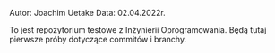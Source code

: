 Autor: Joachim Uetake
Data: 02.04.2022r.

To jest repozytorium testowe z Inżynierii Oprogramowania. 
Będą tutaj pierwsze próby dotyczące commitów i branchy.
